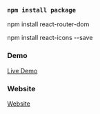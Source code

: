 ### `npm install package`


npm install react-router-dom

npm install react-icons --save


### Demo

<a href="https://youtu.be/IMGWddY0CeI" rel="nofollow"> Live Demo </a>

### Website
<a href="https://codeat21.com/light-and-dark-mode-in-a-react-app-with-localstorage/" rel="nofollow"> Website </a>
